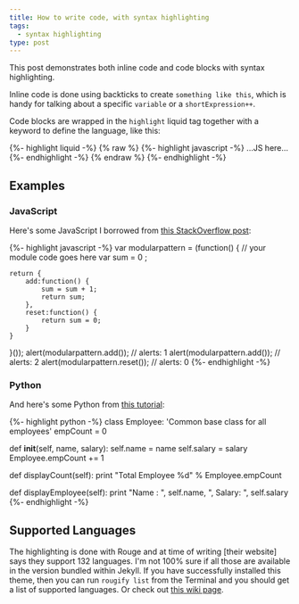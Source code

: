 ```yaml
---
title: How to write code, with syntax highlighting
tags:
  - syntax highlighting
type: post
---
```


This post demonstrates both inline code and code blocks with syntax highlighting.

<!--more-->

Inline code is done using backticks to create `something like this`, which is handy for talking about a specific `variable` or a `shortExpression++`.

Code blocks are wrapped in the `highlight` liquid tag together with a keyword to define the language, like this:

{%- highlight liquid -%}
{% raw %}
{%- highlight javascript -%}
    ...JS here...
{%- endhighlight -%}
{% endraw %}
{%- endhighlight -%}
 
## Examples

### JavaScript

Here's some JavaScript I borrowed from [this StackOverflow post](https://stackoverflow.com/questions/17776940/javascript-module-pattern-with-example):

{%- highlight javascript -%}
var modularpattern = (function() {
    // your module code goes here
    var sum = 0 ;

    return {
        add:function() {
            sum = sum + 1;
            return sum;
        },
        reset:function() {
            return sum = 0;    
        }  
    }   
}());
alert(modularpattern.add());    // alerts: 1
alert(modularpattern.add());    // alerts: 2
alert(modularpattern.reset());  // alerts: 0
{%- endhighlight -%}

### Python

And here's some Python from [this tutorial](https://www.tutorialspoint.com/python/python_classes_objects.htm):

{%- highlight python -%}
class Employee:
   'Common base class for all employees'
   empCount = 0

   def __init__(self, name, salary):
      self.name = name
      self.salary = salary
      Employee.empCount += 1
   
   def displayCount(self):
     print "Total Employee %d" % Employee.empCount

   def displayEmployee(self):
      print "Name : ", self.name,  ", Salary: ", self.salary
{%- endhighlight -%}

## Supported Languages

The highlighting is done with Rouge and at time of writing [their website] says they support 132 languages. I'm not 100% sure if all those are available in the version bundled within Jekyll. If you have successfully installed this theme, then you can run `rougify list` from the Terminal and you should get a list of supported languages. Or check out [this wiki page](https://github.com/jneen/rouge/wiki/List-of-supported-languages-and-lexers).
